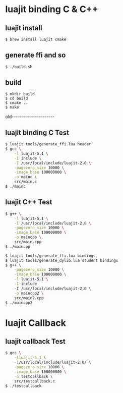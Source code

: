 luajit binding C & C++
===

## luajit install

```bash
$ brew install luajit cmake
```

## generate ffi and so

```bash
$ ./build.sh
```
## build

```
$ mkdir build
$ cd build
$ cmake ..
$ make
```


old---------------------

## luajit binding C Test

```bash
$ luajit tools/generate_ffi.lua header
$ gcc \
    -l luajit-5.1 \
    -I include \
    -I /usr/local/include/luajit-2.0 \
    -pagezero_size 10000 \
    -image_base 100000000 \
    -o mainc \
    src/main.c
$ ./mainc
```

## luajit C++ Test

```bash
$ g++ \
    -l luajit-5.1 \
    -I /usr/local/include/luajit-2.0 \
    -pagezero_size 10000 \
    -image_base 100000000 \
    -o maincpp \
    src/main.cpp
$ ./maincpp
```

```bash
$ luajit tools/generate_ffi.lua bindings
$ luajit tools/generate_dylib.lua student bindings
$ g++ \
    -pagezero_size 10000 \
    -image_base 100000000 \
    -l luajit-5.1 \
    -I include
    -I /usr/local/include/luajit-2.0 \
    -o maincpp2 \
    src/main2.cpp
$ ./maincpp2
```

# luajit Callback

## luajit callback Test

```bash
$ gcc \
    -lluajit-5.1 \
    -I/usr/local/include/luajit-2.0/ \
    -pagezero_size 10000 \
    -image_base 100000000 \
    -o testcallback \
    src/testcallback.c 
$ ./testcallback
```
